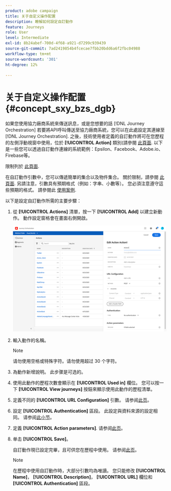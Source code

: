 ```yaml
---
product: adobe campaign
title: 关于自定义操作配置
description: 瞭解如何設定自訂動作
feature: Journeys
role: User
level: Intermediate
exl-id: 8b24abef-700d-4f68-a921-d7299c939439
source-git-commit: 7ad2419854b4fcecae7fbb20bdd6a6f2fbc04988
workflow-type: tm+mt
source-wordcount: '301'
ht-degree: 12%

---
```


# 关于自定义操作配置 {#concept_sxy_bzs_dgb}

如果您使用協力廠商系統來傳送訊息，或是您想要的話 [!DNL Journey Orchestration] 若要將API呼叫傳送至協力廠商系統，您可以在此處設定其連線至 [!DNL Journey Orchestration]. 之後，技術使用者定義的自訂動作將可在您歷程的左側浮動視窗中使用，位於 **[!UICONTROL Action]** 類別(請參閱 [此頁面](../building-journeys/about-action-activities.md). 以下是一些您可以透過自訂動作連線的系統範例：Epsilon、Facebook、Adobe.io、Firebase等。

限制列於 [此頁面](../about/limitations.md).

在自訂動作引數中，您可以傳遞簡單的集合以及物件集合。 關於限制，請參閱 [此頁面](../usecase/collections.md#limitations). 另請注意，引數具有預期格式（例如：字串、小數等）。 您必須注意遵守這些預期的格式。 請參閱此 [使用案例](../usecase/collections.md).

以下是設定自訂動作所需的主要步驟：

1. 從 **[!UICONTROL Actions]** 清單，按一下 **[!UICONTROL Add]** 以建立新動作。 動作設定窗格會在畫面右側開啟。

   ![](../assets/custom2.png)

1. 輸入動作的名稱。

   >[!NOTE]
   >
   >请勿使用空格或特殊字符。请勿使用超过 30 个字符。

1. 為動作新增說明。 此步骤是可选的。
1. 使用此動作的歷程次數會顯示在 **[!UICONTROL Used in]** 欄位。 您可以按一下 **[!UICONTROL View journeys]** 按鈕來顯示使用此動作的歷程清單。
1. 定義不同的 **[!UICONTROL URL Configuration]** 引數。 请参阅[此页](../action/url-configuration.md)。
1. 設定 **[!UICONTROL Authentication]** 區段。 此設定與資料來源的設定相同。  请参阅[此小节](../datasource/external-data-sources.md#section_wjp_nl5_nhb)。
1. 定義 **[!UICONTROL Action parameters]**. 请参阅[此页](../action/defining-the-message-parameters.md)。
1. 单击 **[!UICONTROL Save]**。

   自訂動作現已設定完畢，且可供您在歷程中使用。 请参阅[此页](../building-journeys/about-action-activities.md)。

   >[!NOTE]
   >
   >在歷程中使用自訂動作時，大部分引數均為唯讀。 您只能修改 **[!UICONTROL Name]**， **[!UICONTROL Description]**， **[!UICONTROL URL]** 欄位和 **[!UICONTROL Authentication]** 區段。

